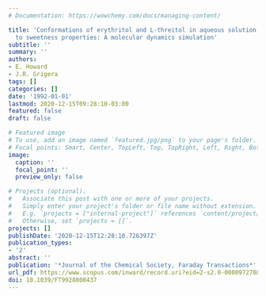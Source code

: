 ```yaml
---
# Documentation: https://wowchemy.com/docs/managing-content/

title: 'Conformations of erythritol and L-threitol in aqueous solution in relation
  to sweetness properties: A molecular dynamics simulation'
subtitle: ''
summary: ''
authors:
- E. Howard
- J.R. Grigera
tags: []
categories: []
date: '1992-01-01'
lastmod: 2020-12-15T09:28:10-03:00
featured: false
draft: false

# Featured image
# To use, add an image named `featured.jpg/png` to your page's folder.
# Focal points: Smart, Center, TopLeft, Top, TopRight, Left, Right, BottomLeft, Bottom, BottomRight.
image:
  caption: ''
  focal_point: ''
  preview_only: false

# Projects (optional).
#   Associate this post with one or more of your projects.
#   Simply enter your project's folder or file name without extension.
#   E.g. `projects = ["internal-project"]` references `content/project/deep-learning/index.md`.
#   Otherwise, set `projects = []`.
projects: []
publishDate: '2020-12-15T12:28:10.726397Z'
publication_types:
- '2'
abstract: ''
publication: '*Journal of the Chemical Society, Faraday Transactions*'
url_pdf: https://www.scopus.com/inward/record.uri?eid=2-s2.0-0000972708&doi=10.1039%2fFT9928800437&partnerID=40&md5=17f25d1ad71cb71f16dbed8e54ba5d4c
doi: 10.1039/FT9928800437
---
```

